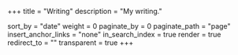 +++
title = "Writing"
description = "My writing."

sort_by = "date"
weight = 0
paginate_by = 0
paginate_path = "page"
insert_anchor_links = "none"
in_search_index = true
render = true
redirect_to = ""
transparent = true
+++
